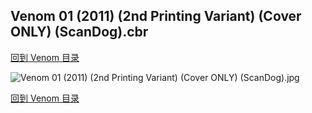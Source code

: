 ## Venom 01 (2011) (2nd Printing Variant) (Cover ONLY) (ScanDog).cbr


[回到 Venom 目录](https://github.com/alicewish/markdown/blob/master/series/Venom.md)


![Venom 01 (2011) (2nd Printing Variant) (Cover ONLY) (ScanDog).jpg](https://wx1.sinaimg.cn/large/6a9fdecaly1fr0hh7m38yj20zk1ij4qp.jpg)

[回到 Venom 目录](https://github.com/alicewish/markdown/blob/master/series/Venom.md)

